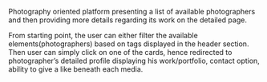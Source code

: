 Photography oriented platform presenting a list of available photographers and then providing 
more details regarding its work on the detailed page.

From starting point, the user can either filter the available elements(photographers) based on tags displayed in the header section.
Then user can simply click on one of the cards, hence redirected to photographer’s detailed profile displaying his work/portfolio, contact option,
ability to give a like beneath each media.

